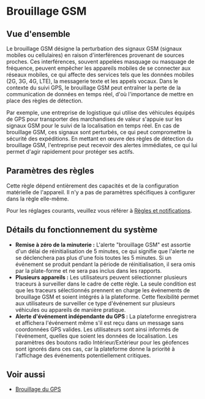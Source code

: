 # Brouillage GSM

## Vue d'ensemble

Le brouillage GSM désigne la perturbation des signaux GSM (signaux mobiles ou cellulaires) en raison d'interférences provenant de sources proches. Ces interférences, souvent appelées masquage ou masquage de fréquence, peuvent empêcher les appareils mobiles de se connecter aux réseaux mobiles, ce qui affecte des services tels que les données mobiles (2G, 3G, 4G, LTE), la messagerie texte et les appels vocaux. Dans le contexte du suivi GPS, le brouillage GSM peut entraîner la perte de la communication de données en temps réel, d'où l'importance de mettre en place des règles de détection.

Par exemple, une entreprise de logistique qui utilise des véhicules équipés de GPS pour transporter des marchandises de valeur s'appuie sur les signaux GSM pour le suivi de la localisation en temps réel. En cas de brouillage GSM, ces signaux sont perturbés, ce qui peut compromettre la sécurité des expéditions. En mettant en œuvre des règles de détection du brouillage GSM, l'entreprise peut recevoir des alertes immédiates, ce qui lui permet d'agir rapidement pour protéger ses actifs.

## Paramètres des règles

Cette règle dépend entièrement des capacités et de la configuration matérielle de l'appareil. Il n'y a pas de paramètres spécifiques à configurer dans la règle elle-même.

Pour les réglages courants, veuillez vous référer à [Règles et notifications](../../../guide-de-litilizateur/regles-et-notifications.md).

## Détails du fonctionnement du système

* **Remise à zéro de la minuterie :** L'alerte "brouillage GSM" est assortie d'un délai de réinitialisation de 5 minutes, ce qui signifie que l'alerte ne se déclenchera pas plus d'une fois toutes les 5 minutes. Si un événement se produit pendant la période de réinitialisation, il sera omis par la plate-forme et ne sera pas inclus dans les rapports.
* **Plusieurs appareils :** Les utilisateurs peuvent sélectionner plusieurs traceurs à surveiller dans le cadre de cette règle. La seule condition est que les traceurs sélectionnés prennent en charge les événements de brouillage GSM et soient intégrés à la plateforme. Cette flexibilité permet aux utilisateurs de surveiller ce type d'événement sur plusieurs véhicules ou appareils de manière pratique.
* **Alerte d'événement indépendante du GPS :** La plateforme enregistrera et affichera l'événement même s'il est reçu dans un message sans coordonnées GPS valides. Les utilisateurs sont ainsi informés de l'événement, quelles que soient les données de localisation. Les paramètres des boutons radio Intérieur/Extérieur pour les géofences sont ignorés dans ces cas, car la plateforme donne la priorité à l'affichage des événements potentiellement critiques.

## Voir aussi

* [Brouillage du GPS](../positionnement-de-lappareil/brouillage-du-gps.md)
